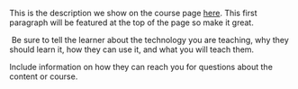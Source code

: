 This is the description we show on the course page [here](https://lab.github.com/Rupanshu111/mindblowing-python-projects). This first paragraph will be featured at the top of the page so make it great.
​

​
Be sure to tell the learner about the technology you are teaching, why they should learn it, how they can use it, and what you will teach them.
​


Include information on how they can reach you for questions about the content or course. 